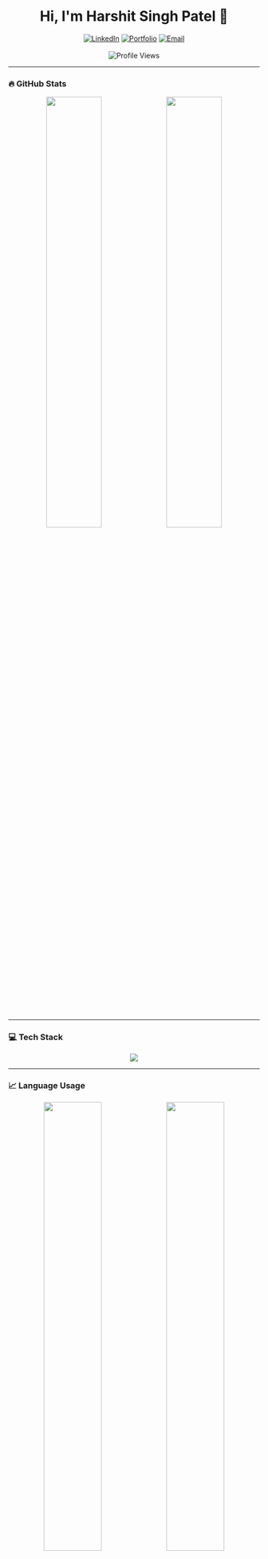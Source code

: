 <!-- Header -->
<div align="center">
  <h1>Hi, I'm Harshit Singh Patel 👋</h1>
  <a href="https://linkedin.com/in/harshit-patel01"><img src="https://img.shields.io/badge/LinkedIn-blue?logo=linkedin&logoColor=white" alt="LinkedIn" /></a>
  <a href="https://www.hael.in"><img src="https://img.shields.io/badge/Portfolio-000000?logo=githubpages&logoColor=white" alt="Portfolio" /></a>
  <a href="mailto:Harshit.Patel01@outlook.in"><img src="https://img.shields.io/badge/Email-D14836?logo=gmail&logoColor=white" alt="Email" /></a>
  <br/><br/>
  <img src="https://profile-counter.glitch.me/Harshit-Patel01/count.svg" alt="Profile Views" />
</div>

---

<!-- GitHub Stats -->
### 🔥 GitHub Stats
<div align="center">
  <img src="https://github-readme-stats.vercel.app/api?username=Harshit-Patel01&show_icons=true&theme=tokyonight&hide_border=true&border_radius=10&include_all_commits=true&count_private=true" width="47%" />
  <img src="https://github-readme-streak-stats.herokuapp.com/?user=Harshit-Patel01&theme=tokyonight&hide_border=true&border_radius=10" width="47%" />
</div>

---

<!-- Languages & Tools -->
### 💻 Tech Stack
<div align="center">
  <img src="https://skillicons.dev/icons?i=cpp,python,html,css,js,react,nodejs,git,linux" />
</div>

---

<!-- Most Used Languages -->
### 📈 Language Usage
<div align="center">
  <img src="https://github-readme-stats.vercel.app/api/top-langs/?username=Harshit-Patel01&layout=donut&theme=tokyonight&hide_border=true&border_radius=10&langs_count=8" width="48%" />
  <img src="https://github-profile-summary-cards.vercel.app/api/cards/repos-per-language?username=Harshit-Patel01&theme=tokyonight" width="48%" />
</div>

---

<!-- Contributions -->
### 🏆 GitHub Contributions
<div align="center">
  <img src="https://github-profile-summary-cards.vercel.app/api/cards/profile-details?username=Harshit-Patel01&theme=tokyonight" width="98%" />
</div>

---

<!-- Activity Graph -->
### 📊 Activity Graph
<div align="center">
  <img src="https://github-readme-activity-graph.vercel.app/graph?username=Harshit-Patel01&theme=react-dark&hide_border=true&area=true" width="98%" />
</div>
